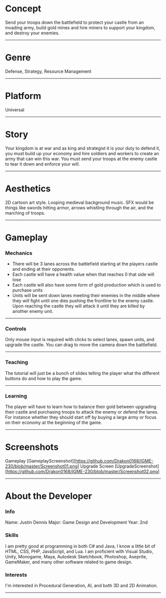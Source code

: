 # Concept
Send your troops down the battlefield to protect your castle from an invading army, build gold mines and hire miners to support your kingdom, and destroy your enemies.
***
# Genre
Defense, Strategy, Resource Management
***
# Platform
Universal
***
# Story
Your kingdom is at war and as king and strategist it is your duty to defend it, you must build up your economy and hire soldiers and workers to create an army that can win this war. You must send your troops at the enemy castle to tear it down and enforce your will.
***
# Aesthetics
2D cartoon art style.
Looping medieval background music.
SFX would be things like swords hitting armor, arrows whistling through the air, and the marching of troops.
***
# Gameplay 
### Mechanics
+ There will be 3 lanes across the battlefield starting at the players castle and ending at their opponents.
+ Each castle will have a health value when that reaches 0 that side will lose
+ Each castle will also have some form of gold production which is used to purchase units
+ Units will be sent down lanes meeting their enemies in the middle where they will fight until one dies pushing the frontline to the enemy castle. Upon reaching the castle they will attack it until they are killed by another enemy unit.
***
###	Controls
Only mouse input is required with clicks to select lanes, spawn units, and upgrade the castle. You can drag to move the camera down the battlefield.
***
###	Teaching
The tutorial will just be a bunch of slides telling the player what the different buttons do and how to play the game.
***
###	Learning
The player will have to learn how to balance their gold between upgrading their castle and purchasing troops to attack the enemy or defend the lanes. For instance whether they should start off by buying a large army or focus on their economy at the beginning of the game.
***
# Screenshots
Gameplay
[GameplayScreenshot][https://github.com/Drakon0168/IGME-230/blob/master/Screenshot01.png]
Upgrade Screen
[UpgradeScreenshot][https://github.com/Drakon0168/IGME-230/blob/master/Screenshot02.png]
***
# About the Developer
### Info
Name: Justin Dennis
Major: Game Design and Development
Year: 2nd
### Skills
I am pretty good at programming in both C# and Java, I know a little bit of HTML, CSS, PHP, JavaScript, and Lua. I am proficient with Visual Studio, Unity, Monogame, Maya, Autodesk Sketchbook, Photoshop, Aseprite, GameMaker, and many other software related to game design.
### Interests
I'm interested in Procedural Generation, AI, and both 3D and 2D Animation.
***